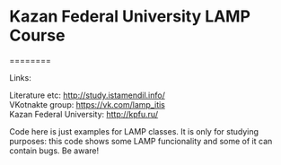 # Kazan Federal University LAMP Course
========  

Links:  
  
Literature etc: http://study.istamendil.info/  
VKotnakte group: https://vk.com/lamp_itis  
Kazan Federal University: http://kpfu.ru/  


Code here is just examples for LAMP classes. It is only for studying purposes: this code shows some LAMP funcionality and some of it can contain bugs. Be aware!
